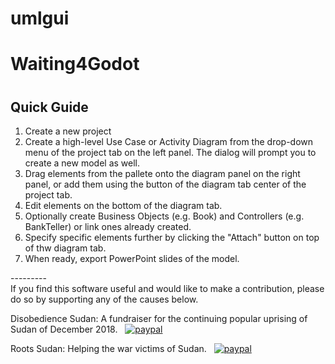 # umlgui

<h1>Waiting4Godot<h1>

<h2>Quick Guide</h2>
<ol>
    <li>Create a new project</li>
    <li>Create a high-level Use Case or Activity Diagram from the drop-down menu of 
        the project tab on the left panel. The dialog will prompt you to create a 
        new model as well.</li>
    <li>Drag elements from the pallete onto the diagram panel on the right panel, 
        or add them using the button of the diagram tab center of the project 
        tab.</li>
    <li>Edit elements on the bottom of the diagram tab.</li>
    <li>Optionally create Business Objects (e.g. Book) and Controllers (e.g. BankTeller) or 
        link ones already created.</li>
    <li>Specify specific elements further by clicking the "Attach" button 
    on top of thw diagram tab.</li>
    <li>When ready, export PowerPoint slides of the model.</li>
</ol>

---------<br>
If you find this software useful and would like to make a contribution, please do so by supporting any of the causes below. <br>


Disobedience Sudan: A fundraiser for the continuing popular uprising of Sudan of December 2018. &nbsp;
[![paypal](https://www.paypalobjects.com/en_US/i/btn/btn_donateCC_LG.gif)](https://www.paypal.com/paypalme/disobediencesudan) <br>
    
Roots Sudan: Helping the war victims of Sudan. &nbsp;
[![paypal](https://www.paypalobjects.com/en_US/i/btn/btn_donateCC_LG.gif)](https://www.paypal.com/GB/fundraiser/charity/3197626)
